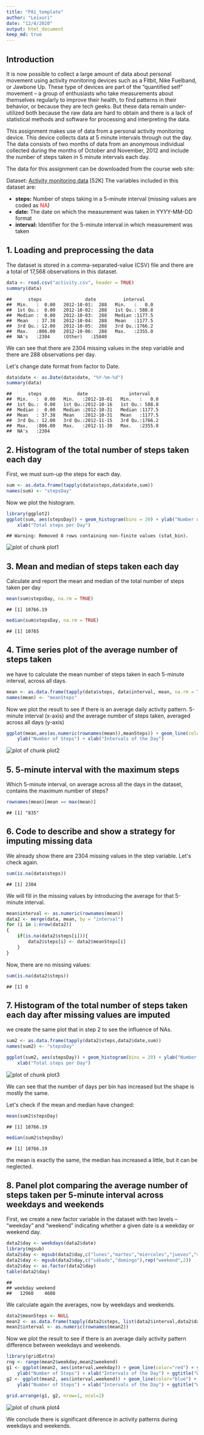 ```yaml
---
title: "PA1_template"
author: "Leixuri"
date: "12/4/2020"
output: html_document
keep_md: true 
---
```




## Introduction

It is now possible to collect a large amount of data about personal movement using activity monitoring devices such as a Fitbit, Nike Fuelband, or Jawbone Up. These type of devices are part of the “quantified self” movement – a group of enthusiasts who take measurements about themselves regularly to improve their health, to find patterns in their behavior, or because they are tech geeks. But these data remain under-utilized both because the raw data are hard to obtain and there is a lack of statistical methods and software for processing and interpreting the data.

This assignment makes use of data from a personal activity monitoring device. This device collects data at 5 minute intervals through out the day. The data consists of two months of data from an anonymous individual collected during the months of October and November, 2012 and include the number of steps taken in 5 minute intervals each day.

The data for this assignment can be downloaded from the course web site:

Dataset: [Activity monitoring data](https://d396qusza40orc.cloudfront.net/repdata%2Fdata%2Factivity.zip) [52K]
The variables included in this dataset are:

- **steps:** Number of steps taking in a 5-minute interval (missing values are coded as <span style="color:red">NA</span>)
- **date:** The date on which the measurement was taken in YYYY-MM-DD format
- **interval:** Identifier for the 5-minute interval in which measurement was taken


## 1. Loading and preprocessing the data

The dataset is stored in a comma-separated-value (CSV) file and there are a total of 17,568 observations in this dataset.


```r
data <- read.csv("activity.csv", header = TRUE)
summary(data)
```

```
##      steps                date          interval     
##  Min.   :  0.00   2012-10-01:  288   Min.   :   0.0  
##  1st Qu.:  0.00   2012-10-02:  288   1st Qu.: 588.8  
##  Median :  0.00   2012-10-03:  288   Median :1177.5  
##  Mean   : 37.38   2012-10-04:  288   Mean   :1177.5  
##  3rd Qu.: 12.00   2012-10-05:  288   3rd Qu.:1766.2  
##  Max.   :806.00   2012-10-06:  288   Max.   :2355.0  
##  NA's   :2304     (Other)   :15840
```

We can see that there are 2304 missing values in the step variable and there are 288 observations per day.

Let's change date format from factor to Date.


```r
data$date <- as.Date(data$date, "%Y-%m-%d")
summary(data)
```

```
##      steps             date               interval     
##  Min.   :  0.00   Min.   :2012-10-01   Min.   :   0.0  
##  1st Qu.:  0.00   1st Qu.:2012-10-16   1st Qu.: 588.8  
##  Median :  0.00   Median :2012-10-31   Median :1177.5  
##  Mean   : 37.38   Mean   :2012-10-31   Mean   :1177.5  
##  3rd Qu.: 12.00   3rd Qu.:2012-11-15   3rd Qu.:1766.2  
##  Max.   :806.00   Max.   :2012-11-30   Max.   :2355.0  
##  NA's   :2304
```

## 2. Histogram of the total number of steps taken each day

First, we must sum-up the steps for each day.


```r
sum <- as.data.frame(tapply(data$steps,data$date,sum))
names(sum) <- "stepsDay"
```

Now we plot the histogram.


```r
library(ggplot2)
ggplot(sum, aes(stepsDay)) + geom_histogram(bins = 20) + ylab("Number of Days") + 
    xlab("Total steps per Day")
```

```
## Warning: Removed 8 rows containing non-finite values (stat_bin).
```

![plot of chunk plot1](figure/plot1-1.png)

## 3. Mean and median of steps taken each day

Calculate and report the mean and median of the total number of steps taken per day


```r
mean(sum$stepsDay, na.rm = TRUE)
```

```
## [1] 10766.19
```

```r
median(sum$stepsDay, na.rm = TRUE)
```

```
## [1] 10765
```

## 4. Time series plot of the average number of steps taken

we have to calculate the mean number of steps taken in each 5-minute interval, across all days.


```r
mean <- as.data.frame(tapply(data$steps, data$interval, mean, na.rm = TRUE))
names(mean) <- "meanSteps"
```

Now we plot the result to see if there is an average daily activity pattern.
5-minute interval (x-axis) and the average number of steps taken, averaged across all days (y-axis)


```r
ggplot(mean,aes(as.numeric(rownames(mean)),meanSteps)) + geom_line(color="blue") + 
    ylab("Number of Steps") + xlab("Intervals of the Day")
```

![plot of chunk plot2](figure/plot2-1.png)

## 5. 5-minute interval with the maximum steps

Which 5-minute interval, on average across all the days in the dataset, contains the maximum number of steps?


```r
rownames(mean)[mean == max(mean)]
```

```
## [1] "835"
```

## 6. Code to describe and show a strategy for imputing missing data

We already show there are 2304 missing values in the step variable. Let's check again.


```r
sum(is.na(data$steps))
```

```
## [1] 2304
```

We will fill in the missing values by introducing the average for that 5-minute interval.


```r
mean$interval <- as.numeric(rownames(mean))
data2 <- merge(data, mean, by = "interval")
for (i in 1:nrow(data2))
{
    if(is.na(data2$steps[i])){
        data2$steps[i] <- data2$meanSteps[i]
    }
}
```

Now, there are no missing values:

```r
sum(is.na(data2$steps))
```

```
## [1] 0
```

## 7. Histogram of the total number of steps taken each day after missing values are imputed

we create the same plot that in step 2 to see the influence of NAs.


```r
sum2 <- as.data.frame(tapply(data2$steps,data2$date,sum))
names(sum2) <- "stepsDay"

ggplot(sum2, aes(stepsDay)) + geom_histogram(bins = 20) + ylab("Number of Days") + 
    xlab("Total steps per Day")
```

![plot of chunk plot3](figure/plot3-1.png)

We can see that the number of days per bin has increased but the shape is mostly the same.

Let's check if the mean and median have changed:

```r
mean(sum2$stepsDay)
```

```
## [1] 10766.19
```

```r
median(sum2$stepsDay)
```

```
## [1] 10766.19
```

the mean is exactly the same, the median has increased a little, but it can be neglected.

## 8. Panel plot comparing the average number of steps taken per 5-minute interval across weekdays and weekends

First, we create a new factor variable in the dataset with two levels – “weekday” and “weekend” indicating whether a given date is a weekday or weekend day.


```r
data2$day <- weekdays(data2$date)
library(mgsub)
data2$day <- mgsub(data2$day,c("lunes","martes","miércoles","jueves","viernes"),rep("weekday",5))
data2$day <- mgsub(data2$day,c("sábado","domingo"),rep("weekend",2))
data2$day <- as.factor(data2$day)
table(data2$day)
```

```
## 
## weekday weekend 
##   12960    4608
```

We calculate again the averages, now by weekdays and weekends.


```r
data2$meanSteps <- NULL
mean2 <- as.data.frame(tapply(data2$steps, list(data2$interval,data2$day), mean))
mean2$interval <- as.numeric(rownames(mean2))
```

Now we plot the result to see if there is an average daily activity pattern difference between weekdays and weekends.


```r
library(gridExtra)
rng <- range(mean2$weekday,mean2$weekend)
g1 <- ggplot(mean2, aes(interval,weekday)) + geom_line(color="red") + ylim(rng) +
    ylab("Number of Steps") + xlab("Intervals of the Day") + ggtitle("Weekdays")
g2 <- ggplot(mean2, aes(interval,weekend)) + geom_line(color="blue") + ylim(rng) + 
    ylab("Number of Steps") + xlab("Intervals of the Day") + ggtitle("Weekend")
    
grid.arrange(g1, g2, nrow=1, ncol=2)
```

![plot of chunk plot4](figure/plot4-1.png)

We conclude there is significant diference in activity patterns during weekdays and weekends.


